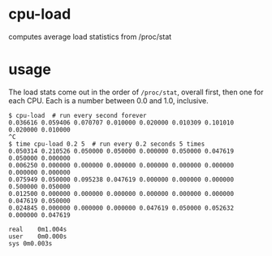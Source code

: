 # cpu-load
computes average load statistics from /proc/stat

# usage

The load stats come out in the order of `/proc/stat`, overall first, then one for each CPU. Each is a number between 0.0 and 1.0, inclusive.

```
$ cpu-load  # run every second forever
0.036616 0.059406 0.070707 0.010000 0.020000 0.010309 0.101010 0.020000 0.010000
^C
$ time cpu-load 0.2 5  # run every 0.2 seconds 5 times
0.050314 0.210526 0.050000 0.050000 0.000000 0.050000 0.047619 0.050000 0.000000
0.006250 0.000000 0.000000 0.000000 0.000000 0.000000 0.000000 0.000000 0.000000
0.075949 0.050000 0.095238 0.047619 0.000000 0.000000 0.000000 0.500000 0.050000
0.012500 0.000000 0.000000 0.000000 0.000000 0.000000 0.000000 0.047619 0.050000
0.024845 0.000000 0.000000 0.000000 0.047619 0.050000 0.052632 0.000000 0.047619

real	0m1.004s
user	0m0.000s
sys	0m0.003s
```

